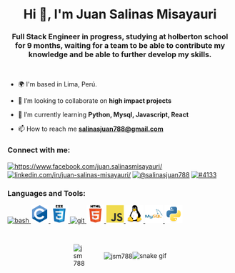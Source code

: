 <br/>
<h1 align="center">Hi 👋, I'm Juan Salinas Misayauri</h1>
<h3 align="center">Full Stack Engineer in progress, studying at holberton school for 9 months, waiting for a team to be able to contribute my knowledge and be able to further develop my skills.</h3>
<br/>

- 🌍  I'm based in Lima, Perú.

- 👯 I’m looking to collaborate on **high impact projects**

- 🧠 I’m currently learning **Python, Mysql, Javascript, React**

- 📫 How to reach me **salinasjuan788@gmail.com**

<h3 align="left">Connect with me:</h3>
<p align="left">
<a href="https://fb.com/https://www.facebook.com/juan.salinasmisayauri/" target="blank"><img align="center" src="https://raw.githubusercontent.com/rahuldkjain/github-profile-readme-generator/master/src/images/icons/Social/facebook.svg" alt="https://www.facebook.com/juan.salinasmisayauri/" height="30" width="40" /></a>
<a href="https://linkedin.com/in/linkedin.com/in/juan-salinas-misayauri/" target="blank"><img align="center" src="https://raw.githubusercontent.com/rahuldkjain/github-profile-readme-generator/master/src/images/icons/Social/linked-in-alt.svg" alt="linkedin.com/in/juan-salinas-misayauri/" height="30" width="40" /></a>
<a href="https://medium.com/@salinasjuan788" target="blank"><img align="center" src="https://raw.githubusercontent.com/rahuldkjain/github-profile-readme-generator/master/src/images/icons/Social/medium.svg" alt="@salinasjuan788" height="30" width="40" /></a>
<a href="https://discord.gg/#4133" target="blank"><img align="center" src="https://raw.githubusercontent.com/rahuldkjain/github-profile-readme-generator/master/src/images/icons/Social/discord.svg" alt="#4133" height="40" width="50" /></a>
</p>

<h3 align="left">Languages and Tools:</h3>
<p align="left"> <a href="https://www.gnu.org/software/bash/" target="_blank" rel="noreferrer"> 
<img src="https://www.vectorlogo.zone/logos/gnu_bash/gnu_bash-icon.svg" alt="bash" width="40" height="40"/> </a> <a href="https://www.cprogramming.com/" target="_blank" rel="noreferrer"> 
<img src="https://raw.githubusercontent.com/devicons/devicon/master/icons/c/c-original.svg" alt="c" width="40" height="40"/> </a> <a href="https://www.w3schools.com/css/" target="_blank" rel="noreferrer"> 
<img src="https://raw.githubusercontent.com/devicons/devicon/master/icons/css3/css3-original-wordmark.svg" alt="css3" width="40" height="40"/> </a> <a href="https://git-scm.com/" target="_blank" rel="noreferrer"> 
<img src="https://www.vectorlogo.zone/logos/git-scm/git-scm-icon.svg" alt="git" width="40" height="40"/> </a> <a href="https://www.w3.org/html/" target="_blank" rel="noreferrer"> 
<img src="https://raw.githubusercontent.com/devicons/devicon/master/icons/html5/html5-original-wordmark.svg" alt="html5" width="40" height="40"/> </a> <a href="https://developer.mozilla.org/en-US/docs/Web/JavaScript" target="_blank" rel="noreferrer"> 
<img src="https://raw.githubusercontent.com/devicons/devicon/master/icons/javascript/javascript-original.svg" alt="javascript" width="40" height="40"/> </a> <a href="https://www.linux.org/" target="_blank" rel="noreferrer"> 
<img src="https://raw.githubusercontent.com/devicons/devicon/master/icons/linux/linux-original.svg" alt="linux" width="40" height="40"/> </a> <a href="https://www.mysql.com/" target="_blank" rel="noreferrer"> 
<img src="https://raw.githubusercontent.com/devicons/devicon/master/icons/mysql/mysql-original-wordmark.svg" alt="mysql" width="40" height="40"/> </a> <a href="https://www.python.org" target="_blank" rel="noreferrer"> 
<img src="https://raw.githubusercontent.com/devicons/devicon/master/icons/python/python-original.svg" alt="python" width="40" height="40"/> </a> </p>
<br/>
<div style="display: flex; justify-content: center; align-items: center">
<p><img align="left" width="40%" src="https://github-readme-stats.vercel.app/api/top-langs?username=jsm788&show_icons=true&locale=en&layout=compact" alt="jsm788" /></p>

<p>&nbsp;<img align="center" width=47%" src="https://github-readme-stats.vercel.app/api?username=jsm788&show_icons=true&locale=en" alt="jsm788"/></p>
<div/>

![snake gif](https://github.com/JSM788/JSM788/blob/output/github-contribution-grid-snake.gif)
